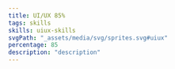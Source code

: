 ```yaml
---
title: UI/UX 85%
tags: skills
skills: uiux-skills 
svgPath: "_assets/media/svg/sprites.svg#uiux"
percentage: 85
description: "description"
---
```


 

